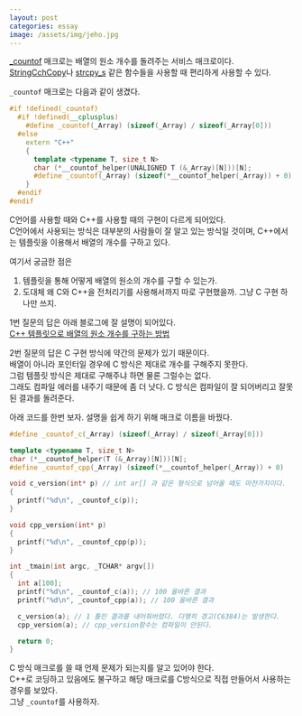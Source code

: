 ```yaml
---
layout: post
categories: essay
image: /assets/img/jeho.jpg
---
```

[_countof](https://docs.microsoft.com/en-us/cpp/c-runtime-library/reference/countof-macro?view=msvc-160) 매크로는 배열의 원소 개수를 돌려주는 서비스 매크로이다.  
[StringCchCopy](https://docs.microsoft.com/en-us/windows/win32/api/strsafe/nf-strsafe-stringcchcopyw)나 [strcpy_s](https://docs.microsoft.com/en-us/cpp/c-runtime-library/reference/strcpy-s-wcscpy-s-mbscpy-s?view=msvc-160) 같은 함수들을 사용할 때 편리하게 사용할 수 있다.

`_countof` 매크로는 다음과 같이 생겼다.
```c++
#if !defined(_countof)
  #if !defined(__cplusplus)
    #define _countof(_Array) (sizeof(_Array) / sizeof(_Array[0]))
  #else
    extern "C++"
    {
      template <typename T, size_t N>
      char (*__countof_helper(UNALIGNED T (&_Array)[N]))[N];
      #define _countof(_Array) (sizeof(*__countof_helper(_Array)) + 0)
    }
  #endif
#endif
```

C언어를 사용할 때와 C++를 사용할 때의 구현이 다르게 되어있다.  
C언어에서 사용되는 방식은 대부분의 사람들이 잘 알고 있는 방식일 것이며, C++에서는 템플릿을 이용해서 배열의 개수를 구하고 있다.

여기서 궁금한 점은  
1. 템플릿을 통해 어떻게 배열의 원소의 개수를 구할 수 있는가.  
2. 도대체 왜 C와 C++을 전처리기를 사용해서까지 따로 구현했을까. 그냥 C 구현 하나만 쓰지.

1번 질문의 답은 아래 블로그에 잘 설명이 되어있다.  
[C++ 템플릿으로 배열의 원소 개수를 구하는 방법](http://bangjunyoung.blogspot.com/2009/05/c_14.html)

2번 질문의 답은 C 구현 방식에 약간의 문제가 있기 때문이다.  
배열이 아니라 포인터일 경우에 C 방식은 제대로 개수를 구해주지 못한다.  
그럼 템플릿 방식은 제대로 구해주냐 하면 물론 그럴수는 없다.  
그래도 컴파일 에러를 내주기 때문에 좀 더 낫다. C 방식은 컴파일이 잘 되어버리고 잘못된 결과를 돌려준다.

아래 코드를 한번 보자. 설명을 쉽게 하기 위해 매크로 이름을 바꿨다.

```c++
#define _countof_c(_Array) (sizeof(_Array) / sizeof(_Array[0]))

template <typename T, size_t N>
char (*__countof_helper(T (&_Array)[N]))[N];
#define _countof_cpp(_Array) (sizeof(*__countof_helper(_Array)) + 0)

void c_version(int* p) // int ar[] 과 같은 형식으로 넘어올 때도 마찬가지이다.
{
  printf("%d\n", _countof_c(p));
}

void cpp_version(int* p)
{
  printf("%d\n", _countof_cpp(p));
}

int _tmain(int argc, _TCHAR* argv[])
{
  int a[100];
  printf("%d\n", _countof_c(a)); // 100 올바른 결과
  printf("%d\n", _countof_cpp(a)); // 100 올바른 결과

  c_version(a); // 1 틀린 결과를 내어줘버렸다. 다행히 경고(C6384)는 발생한다.
  cpp_version(a); // cpp_version함수는 컴파일이 안된다.

  return 0;
}
```

C 방식 매크로를 쓸 때 언제 문제가 되는지를 알고 있어야 한다.  
C++로 코딩하고 있음에도 불구하고 해당 매크로를 C방식으로 직접 만들어서 사용하는 경우를 보았다.  
그냥 `_countof`를 사용하자.